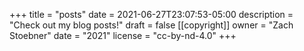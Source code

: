 +++
title = "posts"
date = 2021-06-27T23:07:53-05:00
description = "Check out my blog posts!"
draft = false
[[copyright]]
  owner = "Zach Stoebner"
  date = "2021"
  license = "cc-by-nd-4.0"
+++
